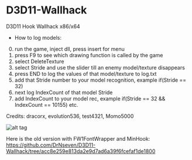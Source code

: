 # D3D11-Wallhack
D3D11 Hook Wallhack x86/x64

- How to log models:
0. run the game, inject dll, press insert for menu
1. press F9 to see which drawing function is called by the game
2. select DeleteTexture
3. select Stride and use the slider till an enemy model/texture disappears
4. press END to log the values of that model/texture to log.txt
5. add that Stride number to your model recognition, example if(Stride == 32)
6. next log IndexCount of that model Stride
7. add IndexCount to your model rec, example if(Stride == 32 && IndexCount == 10155) etc.

Credits: dracorx, evolution536, test4321, Momo5000

![alt tag](https://github.com/DrNseven/D3D11-Wallhack/blob/master/menu.jpg)

Here is the old version with FW1FontWrapper and MinHook: https://github.com/DrNseven/D3D11-Wallhack/tree/acc8e259e813da2e9d7ad6a39f6fcefaf1de1800
